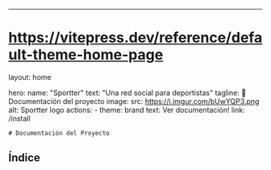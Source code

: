 ---
# https://vitepress.dev/reference/default-theme-home-page
layout: home

hero:
  name: "Sportter"
  text: "Una red social para deportistas"
  tagline: 📝 Documentación del proyecto
  image:
    src: https://i.imgur.com/bUwYQP3.png
    alt: Sportter logo
  actions:
    - theme: brand
      text: Ver documentación!
      link: /install

    # Documentación del Proyecto

## Índice


